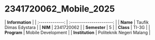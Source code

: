 # 2341720062_Mobile_2025
| **Information**                            |
| :-------------: | :----------------------: |
|    **Name**     |   Taufik Dimas Edystara  |
|     **NIM**     |        2341720062        |
|  **Semester**   |            5             |
|    **Class**    |          TI-3G           |
|   **Program**   |    Mobile Development    |
| **Institution** | Politeknik Negeri Malang |
